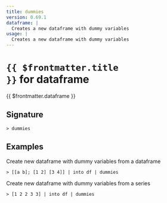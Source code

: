 ```yaml
---
title: dummies
version: 0.69.1
dataframe: |
  Creates a new dataframe with dummy variables
usage: |
  Creates a new dataframe with dummy variables
---
```


# <code>{{ $frontmatter.title }}</code> for dataframe

<div style='white-space: pre-wrap;margin-top: 10px'>{{ $frontmatter.dataframe }}</div>

## Signature

```> dummies ```

## Examples

Create new dataframe with dummy variables from a dataframe
```shell
> [[a b]; [1 2] [3 4]] | into df | dummies
```

Create new dataframe with dummy variables from a series
```shell
> [1 2 2 3 3] | into df | dummies
```

